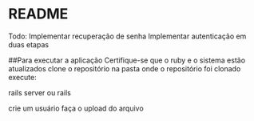 # README

Todo:
Implementar recuperação de senha
Implementar autenticação em duas etapas

##Para executar a aplicação
Certifique-se que o ruby e o sistema estão atualizados
clone o repositório
na pasta onde o repositório foi clonado execute:

rails server ou rails

crie um usuário
faça o upload do arquivo
